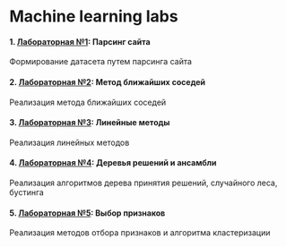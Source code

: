 # Machine learning labs

#### 1. [Лабораторная №1](./dataset/README.md): Парсинг сайта

Формирование датасета путем парсинга сайта

#### 2. [Лабораторная №2](./kNN/README.md): Метод ближайших соседей

Реализация метода ближайших соседей

#### 3. [Лабораторная №3](./linear/README.md): Линейные методы

Реализация линейных методов

#### 4. [Лабораторная №4](./decision-trees-ensembles/README.md): Деревья решений и ансамбли

Реализация алгоритмов дерева принятия решений, случайного леса, бустинга

#### 5. [Лабораторная №5](./feature-selection/README.md): Выбор признаков

Реализация методов отбора признаков и алгоритма кластеризации
